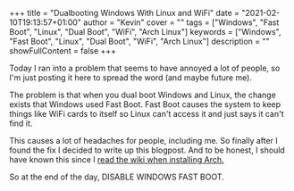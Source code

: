 +++
title = "Dualbooting Windows With Linux and WiFi"
date = "2021-02-10T19:13:57+01:00"
author = "Kevin"
cover = ""
tags = ["Windows", "Fast Boot", "Linux", "Dual Boot", "WiFi", "Arch Linux"]
keywords = ["Windows", "Fast Boot", "Linux", "Dual Boot", "WiFi", "Arch Linux"]
description = ""
showFullContent = false
+++

Today I ran into a problem that seems to have annoyed a lot of people, so I'm just 
posting it here to spread the word (and maybe future me).

The problem is that when you dual boot Windows and Linux, the change exists that Windows 
used Fast Boot. Fast Boot causes the system to keep things like WiFi cards to itself so 
Linux can't access it and just says it can't find it.

This causes a lot of headaches for people, including me. So finally after I found the fix 
I decided to write up this blogpost. And to be honest, I should have known this since I 
[read the wiki when installing Arch.](https://wiki.archlinux.org/index.php/Dual_boot_with_Windows#Windows_settings)

So at the end of the day, DISABLE WINDOWS FAST BOOT.